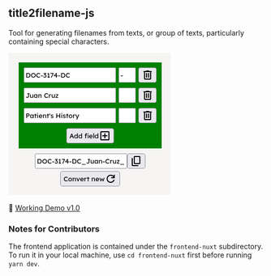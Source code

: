 ## title2filename-js

Tool for generating filenames from texts, or group of texts, particularly containing special characters.

![Demo](fig-demo_v1-0.png)

🔗 [Working Demo v1.0](https://ephemeral-cucurucho-67de81.netlify.app)

### Notes for Contributors

The frontend application is contained under the `frontend-nuxt` subdirectory.
To run it in your local machine, use `cd frontend-nuxt` first before running `yarn dev`.